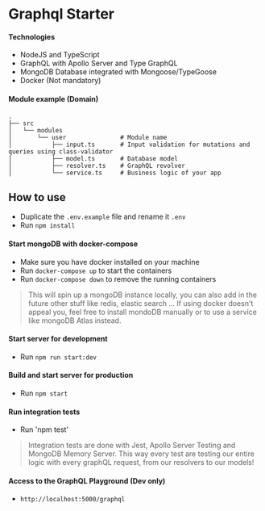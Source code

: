 # Graphql Starter


#### Technologies 

- NodeJS and TypeScript
- GraphQL with Apollo Server and Type GraphQL
- MongoDB Database integrated with Mongoose/TypeGoose
- Docker (Not mandatory)

<!-- ## Folder structure

#### Overview

```
.
├── src                        # Where your source code lives
│   ├── bootstrap              # Bootstrapping and loading of the API dependencies (Express, Apollo, Database, ...)
│   ├── entities               # Used to generate typing, schemas and ORM models
│   ├── modules                # Business logic of the app divided by domain (eg: User, Post, Todo)
│   ├── tests                  # Where all our testing strategy lives
│   ├── utils                  # Collection of utils function that we use in the project
│   ├── config.ts              # Config of the app, sourced by environment variables
│   └── index.ts               # Entry point of the API
│
├── jest-mongodb-config.js     # Optional if you don't use MongoDB!
├── jest.config.js             # Jest configuration
├── docker-compose.yml         # Docker compose configuration (Optional !)
├── .env.example               # Example of what your .env file should look like
├── .gitignore                 # Standard gitignore file
├── package.json               # Node module dependencies
├── README.md                  # Simple readme file
└── tsconfig.json              # TypeScript compiler options
``` -->

#### Module example (Domain)

```
.
├── src
│   └── modules
│       └── user               # Module name
│           ├── input.ts       # Input validation for mutations and queries using class-validator
│           ├── model.ts       # Database model
│           ├── resolver.ts    # GraphQL revolver
│           └── service.ts     # Business logic of your app
```

## How to use

- Duplicate the `.env.example` file and rename it `.env`
- Run `npm install`

#### Start mongoDB with docker-compose

- Make sure you have docker installed on your machine
- Run `docker-compose up` to start the containers
- Run `docker-compose down` to remove the running containers

> This will spin up a mongoDB instance locally, you can also add in the future other stuff like redis, elastic search ...
> If using docker doesn't appeal you, feel free to install mondoDB manually or to use a service like mongoDB Atlas instead.

#### Start server for development

- Run `npm run start:dev`

#### Build and start server for production

- Run `npm start`

#### Run integration tests

- Run 'npm test'

> Integration tests are done with Jest, Apollo Server Testing and MongoDB Memory Server. This way every test are testing our entire logic with every graphQL request, from our resolvers to our models!

#### Access to the GraphQL Playground (Dev only)

- `http://localhost:5000/graphql`
